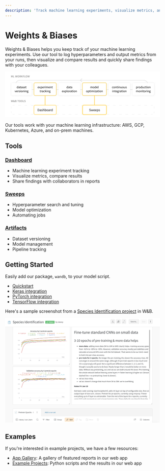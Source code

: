 ```yaml
---
description: 'Track machine learning experiments, visualize metrics, and share results'
---
```


# Weights & Biases

Weights & Biases helps you keep track of your machine learning experiments. Use our tool to log hyperparameters and output metrics from your runs, then visualize and compare results and quickly share findings with your colleagues.

![](.gitbook/assets/ml-workflow-diagram-10.png)

Our tools work with your machine learning infrastructure: AWS, GCP, Kubernetes, Azure, and on-prem machines.

## Tools

### [Dashboard](app/)

* Machine learning experiment tracking
* Visualize metrics, compare results
* Share findings with collaborators in reports

### [Sweeps](sweeps/)

* Hyperparameter search and tuning
* Model optimization
* Automating jobs

### [Artifacts](artifacts.md)

* Dataset versioning
* Model management
* Pipeline tracking

## Getting Started

Easily add our package, `wandb`, to your model script.

* [Quickstart](quickstart.md)
* [Keras integration](library/frameworks/keras.md)
* [PyTorch integration](library/frameworks/pytorch/)
* [TensorFlow integration](library/frameworks/tensorflow.md)

Here's a sample screenshot from a [Species Identification project](https://app.wandb.ai/stacey/curr_learn/reports?view=stacey%2FSpecies%20Identification) in W&B.

![](.gitbook/assets/image%20%2873%29.png)

## Examples

If you're interested in example projects, we have a few resources:

* [App Gallery](https://app.wandb.ai/gallery): A gallery of featured reports in our web app
* [Example Projects](library/example-projects/): Python scripts and the results in our web app


